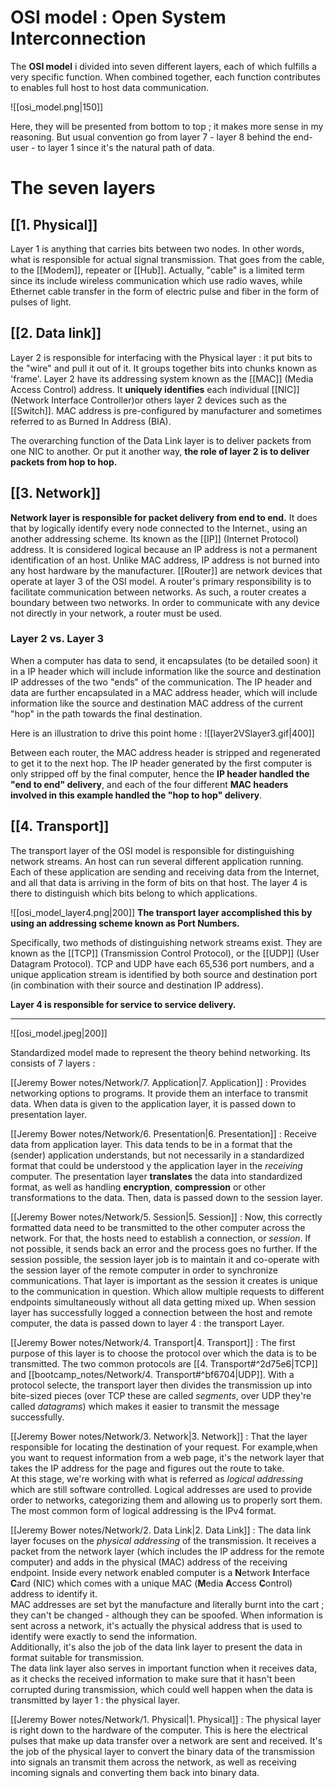 # **OSI** model : **O**pen **S**ystem **I**nterconnection 

The **OSI model** i divided into seven different layers, each of which fulfills a very specific function. 
When combined together, each function contributes to enables full host to host data communication. 

![[osi_model.png|150]]

Here, they will be presented from bottom to top ; it makes more sense in my reasoning.  But usual convention go from layer 7 - layer 8 behind the end-user - to layer 1 since it's the natural path of data. 

# The seven layers
## [[1. Physical]]

Layer 1 is anything that carries bits between two nodes. In other words, what is responsible for actual signal transmission.
That goes from the cable, to the [[Modem]], repeater or [[Hub]]. 
Actually, "cable" is a limited term since its include wireless communication which use radio waves, while Ethernet cable transfer in the form of electric pulse and fiber in the form of pulses of light. 

## [[2. Data link]]

Layer 2 is responsible for interfacing with the Physical layer : it put bits to the "wire" and pull it out of it. 
It groups together bits into chunks known as 'frame'.
Layer 2 have its addressing system known as the [[MAC]] (Media Access Control) address. It **uniquely identifies** each individual [[NIC]] (Network Interface Controller)or others layer 2 devices such as the [[Switch]].
MAC address is pre-configured by manufacturer and sometimes referred to as Burned In Address (BIA).

The overarching function of the Data Link layer is to deliver packets from one NIC to another. Or put it another way, **the role of layer 2 is to deliver packets from hop to hop.**

## [[3. Network]]

**Network layer is responsible for packet delivery from end to end.**
It does that by logically identify every node connected to the Internet., using an another addressing scheme. Its known as the [[IP]] (Internet Protocol) address.
It is considered logical because an IP address is not a permanent identification of an host. Unlike MAC address, IP address is not burned into any host hardware by the manufacturer. 
[[Router]] are network devices that operate at layer 3 of the OSI model. A router's primary responsibility is to facilitate communication between networks. As such, a router creates a boundary between two networks. In order to communicate with any device not directly in your network, a router must be used.

### Layer 2 vs. Layer 3

When a computer has data to send, it encapsulates (to be detailed soon) it in a IP header which will include information like the source and destination IP addresses of the two "ends" of the communication.
The IP header and data are further encapsulated in a MAC address header, which will include information like the source and destination MAC address of the current "hop" in the path towards the final destination. 

Here is an illustration to drive this point home : 
![[layer2VSlayer3.gif|400]]

Between each router, the MAC address header is stripped and regenerated to get it to the next hop. The IP header generated by the first computer is only stripped off by the final computer, hence the **IP header handled the "end to end" delivery**, and each of the four different **MAC headers involved in this example handled the "hop to hop" delivery**. 

## [[4. Transport]]

The transport layer of the OSI model is responsible for distinguishing network streams. 
An host can run several different application running. Each of these application are sending and receiving data from the Internet, and all that data is arriving in the form of bits on that host.
The layer 4 is there to distinguish which bits belong to which applications.

![[osi_model_layer4.png|200]]
**The transport layer accomplished this by using an addressing scheme known as Port Numbers.**

Specifically, two methods of distinguishing network streams exist. They are known as the [[TCP]] (Transmission Control Protocol), or the [[UDP]] (User Datagram Protocol).
TCP and UDP have each 65,536 port numbers, and a unique application stream is identified by both source and destination port (in combination with their source and destination IP address).

**Layer 4 is responsible for service to service delivery.**




---

![[osi_model.jpeg|200]]

Standardized model made to represent the theory behind networking. Its consists of 7 layers : 

[[Jeremy Bower notes/Network/7. Application|7. Application]] : 
     Provides networking options to programs. It provide them an interface to transmit data. When data is given to the application layer, it is passed down to presentation layer. 

[[Jeremy Bower notes/Network/6. Presentation|6. Presentation]] : 
     Receive data from application layer. This data tends to be in a format that the (sender) application understands, but not necessarily in a standardized format that could be understood y the application layer in the *receiving* computer. The presentation layer **translates** the data into standardized format, as well as handling **encryption**, **compression** or other transformations to the data. Then, data is passed down to the session layer. 

[[Jeremy Bower notes/Network/5. Session|5. Session]] :
     Now, this correctly formatted data need to be transmitted to the other computer across the network. For that, the hosts need to establish a connection, or *session*. If not possible, it sends back an error and the process goes no further.  If the session possible, the session layer job is to maintain it and co-operate with the session layer of the remote computer in order to synchronize communications. 
     That layer is important as the session it creates is unique to the communication in question. Which allow multiple requests to different endpoints simultaneously without all data getting mixed up. When session layer has successfully logged a connection between the host and remote computer, the data is passed down to layer 4 : the transport Layer. 

[[Jeremy Bower notes/Network/4. Transport|4. Transport]] : 
     The first purpose of this layer is to choose the protocol over which the data is to be transmitted. The two common protocols are [[4. Transport#^2d75e6|TCP]] and [[bootcamp_notes/Network/4. Transport#^bf6704|UDP]]. With a protocol selecte, the transport layer then divides the transmission up into bite-sized pieces (over TCP these are called *segments*, over UDP they're called *datagrams*) which makes it easier to transmit the message successfully. 

[[Jeremy Bower notes/Network/3. Network|3. Network]] :
	That the layer responsible for locating the destination of your request. For example,when you want to request information from a web page, it's the network layer that takes the IP address for the page and figures out the route to take.   
	At this stage, we're working with what is referred as *logical addressing* which are still software controlled. Logical addresses are used to provide order to networks, categorizing them and allowing us to properly sort them. The most common form of logical addressing is the IPv4 format. 

[[Jeremy Bower notes/Network/2. Data Link|2. Data Link]] :
     The data link layer focuses on the *physical addressing* of the transmission. It receives a packet from the network layer (which includes the IP address for the remote computer) and adds in the physical (MAC) address of the receiving endpoint. Inside every network enabled computer is a **N**etwork **I**nterface **C**ard (NIC) which comes with a unique MAC (**M**edia **A**ccess **C**ontrol) address to identify it.  
     MAC addresses are set byt the manufacture and literally burnt into the cart ; they can't be changed - although they can be spoofed. When information is sent across a network, it's actually the physical address that is used to identify were exactly to send the information.   
     Additionally, it's also the job of the data link layer to present the data in format suitable for transmission.   
     The data link layer also serves in important function when it receives data, as it checks the received information to make sure that it hasn't been corrupted during transmission, which could well happen when the data is transmitted by layer 1 : the physical layer. 

[[Jeremy Bower notes/Network/1. Physical|1. Physical]] :
     The physical layer is right down to the hardware of the computer. This is here the electrical pulses that make up data transfer over a network are sent and received. It's the job of the physical layer to convert the binary data of the transmission into signals an transmit them across the network, as well as receiving incoming signals and converting them back into binary data.

     


